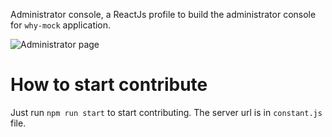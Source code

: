 Administrator console, a ReactJs profile to build the administrator console for `why-mock` application.

![Administrator page](https://github.com/nhutnguyenhong/whymock-/blob/master/docs/screenshot.png)

# How to start contribute
Just run `npm run start` to start contributing.
The server url is in `constant.js` file.

